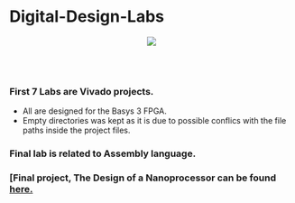 # Digital-Design-Labs
<p align="center">
<img src="https://github.com/chathura7357/Digital-Design-Labs/blob/main/basys_board_image.png">
</p>

<br></br>

### First 7 Labs are Vivado projects. 
- All are designed for the Basys 3 FPGA.
- Empty directories was kept as it is due to possible conflics with the file paths inside the project files.


### Final lab is related to Assembly language.


### [Final project, The Design of a Nanoprocessor can be found [here.](https://github.com/Sharada001/Nanoprocessor_Design)
